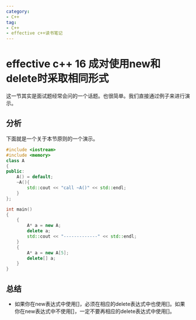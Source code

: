 ```yaml
---
category: 
- C++
tag:
- C++
- effective c++读书笔记
---
```


# effective c++ 16 成对使用new和delete时采取相同形式

这一节其实是面试题经常会问的一个话题。也很简单。我们直接通过例子来进行演示。

## 分析

下面就是一个关于本节原则的一个演示。

```cpp
#include <iostream>
#include <memory>
class A
{
public:
	A() = default;
	~A(){
		std::cout << "call ~A()" << std::endl;
	}
};

int main()
{
	{
		A* a = new A;
		delete a;
		std::cout << "-------------" << std::endl;
	}
	{
		A* a = new A[5];
		delete[] a;
	}
}
```

## 总结
- 如果你在new表达式中使用[]，必须在相应的delete表达式中也使用[]。如果你在new表达式中不使用[]，一定不要再相应的delete表达式中使用[]。